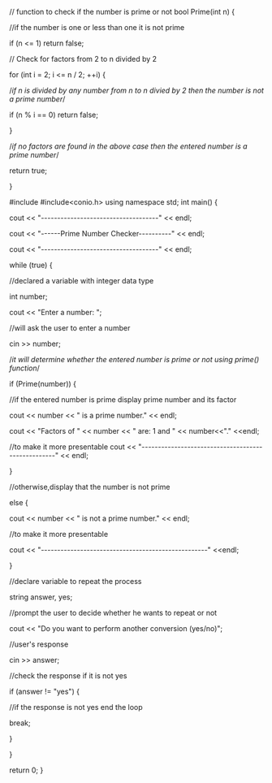 // function to check if the number is prime or not
bool Prime(int n) {
	
//if the number is one or less than one it is not prime
	
if (n <= 1) return false;
	
// Check for factors from 2 to n divided by 2
	
for (int i = 2; i <= n / 2; ++i) {
		
/*if n is divided by any number from n to n divied by 2 then the 
number  is not a prime number*/
			
if (n % i == 0) return false;
	
}
	
/*if no factors are found in the above case then the entered number is a prime number*/ 
		
return true;

}

#include<iostream>
#include<conio.h>
using namespace std;
int main() {
	
cout << "------------------------------------" << endl;
	
cout << "------Prime Number Checker----------" << endl;
	
cout << "------------------------------------" << endl;
	
while (true) {

		
//declared a variable with integer data type
		
int number;
		
cout << "Enter a number: ";
		
//will ask the user to enter a number 
		
cin >> number;
		
/*it will determine whether the entered number is prime or not using prime() function*/
		
if (Prime(number)) {
			
//if the entered number is prime display prime number and its factor 
			
cout << number << " is a prime number." << endl;
			
cout << "Factors of " << number << " are: 1 and " << number<<"." <<endl;

			
//to make it more presentable 
			cout << "---------------------------------------------------" 
<< endl;
		
}
		
//otherwise,display that the number is not prime
		
else {
			
cout << number << " is not a prime number." << endl;

			
//to make it more presentable
			
cout << "---------------------------------------------------" <<endl;
		
}
		
//declare variable to repeat the process
		
string answer, yes;
		
//prompt the user to decide whether he wants to repeat or not 
		
cout << "Do you want to perform another conversion (yes/no)";
		
//user's response
		
cin >> answer;
		
//check the response if it is not yes
		
if (answer != "yes") {
			
//if the response is not yes end the loop 
			
break;
		
}
	
}
	
return 0;
}

